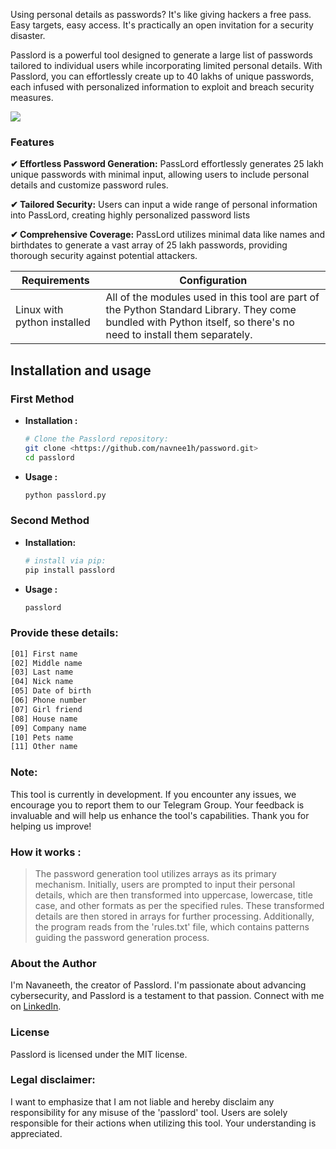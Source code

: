  Using personal details as passwords? It's like giving hackers a free pass. Easy targets, easy access. It's practically an open invitation for a security disaster.

 Passlord is a powerful tool designed to generate a large list of passwords tailored to individual users while incorporating limited personal details. With Passlord, you can effortlessly create up to 40 lakhs of unique passwords, each infused with personalized information to exploit and breach security measures.



![](https://i.postimg.cc/8zysMP3p/Screenshot-from-2024-03-11-21-05-02.png)

### Features

**✔  Effortless Password Generation:** PassLord effortlessly generates 25 lakh unique passwords with minimal input, allowing users to include personal details and customize password rules.

**✔  Tailored Security:** Users can input a wide range of personal information into PassLord, creating highly personalized password lists

**✔  Comprehensive Coverage:** PassLord utilizes minimal data like names and birthdates to generate a vast array of 25 lakh passwords, providing thorough security against potential attackers.


 

| Requirements | Configuration |
| --- | --- |
| Linux with python installed | All of the modules used in this tool are part of the Python Standard Library. They come bundled with Python itself, so there's no need to install them separately. |



## Installation and usage

### **First Method**

- **Installation :**
    
    ```bash
    # Clone the Passlord repository:
    git clone <https://github.com/navnee1h/password.git>
    cd passlord
    ```
    
- **Usage :**
    
    ```bash
    python passlord.py
    ```
    

### **Second Method**

- **Installation:**
    
    ```bash
    # install via pip:
    pip install passlord
    ```
    
- **Usage :**
    
    ```bash
    passlord
    ```


### Provide these details:

```bash
[01] First name
[02] Middle name
[03] Last name
[04] Nick name
[05] Date of birth
[06] Phone number
[07] Girl friend
[08] House name
[09] Company name
[10] Pets name
[11] Other name
```

### Note:

This tool is currently in development. If you encounter any issues, we encourage you to report them to our Telegram Group. Your feedback is invaluable and will help us enhance the tool's capabilities. Thank you for helping us improve!

### How it works :

> The password generation tool utilizes arrays as its primary mechanism. Initially, users are prompted to input their personal details, which are then transformed into uppercase, lowercase, title case, and other formats as per the specified rules. These transformed details are then stored in arrays for further processing. Additionally, the program reads from the 'rules.txt' file, which contains patterns guiding the password generation process.

### About the Author
I'm Navaneeth, the creator of Passlord. I'm passionate about advancing cybersecurity, and Passlord is a testament to that passion. Connect with me on [LinkedIn](https://www.linkedin.com/in/navnee1h/).

### License

Passlord is licensed under the MIT license.


### Legal disclaimer:

I want to emphasize that I am not liable and hereby disclaim any responsibility for any misuse of the 'passlord' tool. Users are solely responsible for their actions when utilizing this tool. Your understanding is appreciated.